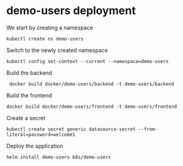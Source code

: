 # demo-users deployment

We start by creating a namespace

    kubectl create ns demo-users

Switch to the newly created namespace

    kubectl config set-context --current --namespace=demo-users

Build the backend

     docker build docker/demo-users/backend -t demo-users/backend

Build the frontend

    docker build docker/demo-users/frontend -t demo-users/frontend

Create a secret

    kubectl create secret generic datasource-secret --from-literal=password=welcome1

Deploy the application

    helm install demo-users k8s/demo-users